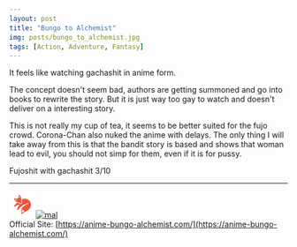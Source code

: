 ```yaml
---
layout: post
title: "Bungo to Alchemist"
img: posts/bungo_to_alchemist.jpg 
tags: [Action, Adventure, Fantasy]
---
```


It feels like watching gachashit in anime form.

The concept doesn't seem bad, authors are getting summoned and go into books to rewrite the story. But it is just way too gay to watch and doesn't deliver on a interesting story.

This is not really my cup of tea, it seems to be better suited for the fujo crowd. Corona-Chan also nuked the anime with delays. The only thing I will take away from this is that the bandit story is based and shows that woman lead to evil, you should not simp for them, even if it is for pussy.
   
Fujoshit with gachashit 3/10

---

[![kitsu](..\assets\img\kitsu.png)](https://kitsu.io/anime/bungou-to-alchemist-shinpan-no-haguruma)[![mal](..\assets\img\mal.ico)](https://myanimelist.net/anime/40934/Bungou_to_Alchemist__Shinpan_no_Haguruma)  
Official Site: [https://anime-bungo-alchemist.com/](https://anime-bungo-alchemist.com/)  